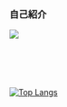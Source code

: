 ### 自己紹介

<a href=""><img src="https://img.shields.io/badge/Notion-000000?style=for-the-badge&logo=notion&logoColor=white"></a>　


<br></br>
<br></br>
[![Top Langs](https://github-readme-stats.vercel.app/api/top-langs/?username=Dong-ho23&layout=compact&hide=css,html)](https://github.com/Dong-ho23/github-readme-stats)
